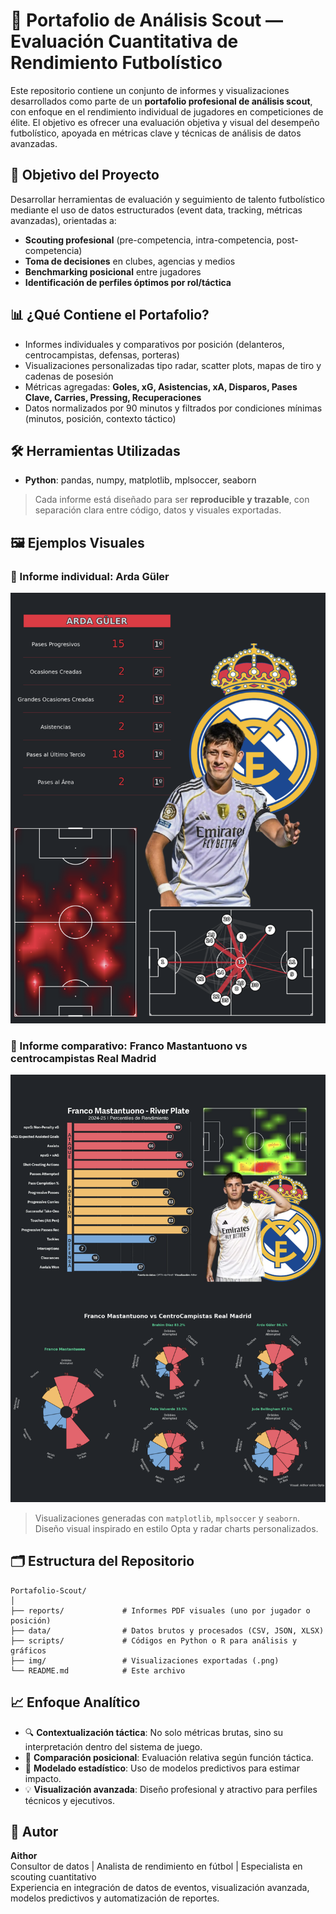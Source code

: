 # 📂 Portafolio de Análisis Scout — Evaluación Cuantitativa de Rendimiento Futbolístico

Este repositorio contiene un conjunto de informes y visualizaciones desarrollados como parte de un **portafolio profesional de análisis scout**, con enfoque en el rendimiento individual de jugadores en competiciones de élite. El objetivo es ofrecer una evaluación objetiva y visual del desempeño futbolístico, apoyada en métricas clave y técnicas de análisis de datos avanzadas.

## 🧠 Objetivo del Proyecto

Desarrollar herramientas de evaluación y seguimiento de talento futbolístico mediante el uso de datos estructurados (event data, tracking, métricas avanzadas), orientadas a:

- **Scouting profesional** (pre-competencia, intra-competencia, post-competencia)  
- **Toma de decisiones** en clubes, agencias y medios  
- **Benchmarking posicional** entre jugadores  
- **Identificación de perfiles óptimos por rol/táctica**

## 📊 ¿Qué Contiene el Portafolio?

- Informes individuales y comparativos por posición (delanteros, centrocampistas, defensas, porteras)
- Visualizaciones personalizadas tipo radar, scatter plots, mapas de tiro y cadenas de posesión
- Métricas agregadas: **Goles, xG, Asistencias, xA, Disparos, Pases Clave, Carries, Pressing, Recuperaciones**
- Datos normalizados por 90 minutos y filtrados por condiciones mínimas (minutos, posición, contexto táctico)

## 🛠️ Herramientas Utilizadas

- **Python**: pandas, numpy, matplotlib, mplsoccer, seaborn  

> Cada informe está diseñado para ser **reproducible y trazable**, con separación clara entre código, datos y visuales exportadas.

## 🖼️ Ejemplos Visuales

### 🔹 Informe individual: Arda Güler
![Arda Güler - Informe Visual](arda_guler_informe.png)

### 🔹 Informe comparativo: Franco Mastantuono vs centrocampistas Real Madrid
![Franco Mastantuono - Comparativa](mastantuono_comparativa.png)


> Visualizaciones generadas con `matplotlib`, `mplsoccer` y `seaborn`. Diseño visual inspirado en estilo Opta y radar charts personalizados.

## 🗂️ Estructura del Repositorio

```
Portafolio-Scout/
│
├── reports/             # Informes PDF visuales (uno por jugador o posición)
├── data/                # Datos brutos y procesados (CSV, JSON, XLSX)
├── scripts/             # Códigos en Python o R para análisis y gráficos
├── img/                 # Visualizaciones exportadas (.png)
└── README.md            # Este archivo
```

## 📈 Enfoque Analítico

- 🔍 **Contextualización táctica**: No solo métricas brutas, sino su interpretación dentro del sistema de juego.  
- 🔁 **Comparación posicional**: Evaluación relativa según función táctica.  
- 📐 **Modelado estadístico**: Uso de modelos predictivos para estimar impacto.  
- 💡 **Visualización avanzada**: Diseño profesional y atractivo para perfiles técnicos y ejecutivos.

## 💼 Autor

**Aithor**  
Consultor de datos | Analista de rendimiento en fútbol | Especialista en scouting cuantitativo  
Experiencia en integración de datos de eventos, visualización avanzada, modelos predictivos y automatización de reportes.
